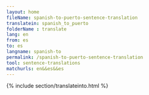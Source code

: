 ```yaml
---
layout: home
fileName: spanish-to-puerto-sentence-translation
translatein: spanish_to_puerto
folderName : translate
lang: en
from: es
to: es
langname: spanish-to
permalink: /spanish-to-puerto-sentence-translation
tool: sentence-translations
matchurls: en&&es&&es
---
```

{% include section/translateinto.html %}
